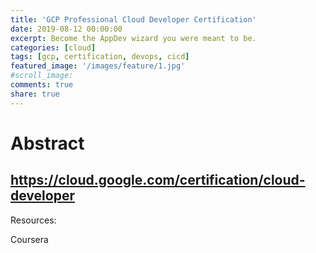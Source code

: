 ```yaml
---
title: 'GCP Professional Cloud Developer Certification'
date: 2019-08-12 00:00:00
excerpt: Become the AppDev wizard you were meant to be.
categories: [cloud]
tags: [gcp, certification, devops, cicd]
featured_image: '/images/feature/1.jpg'
#scroll_image:
comments: true
share: true
---
```

# Abstract

https://cloud.google.com/certification/cloud-developer
---


Resources: 

Coursera

# 